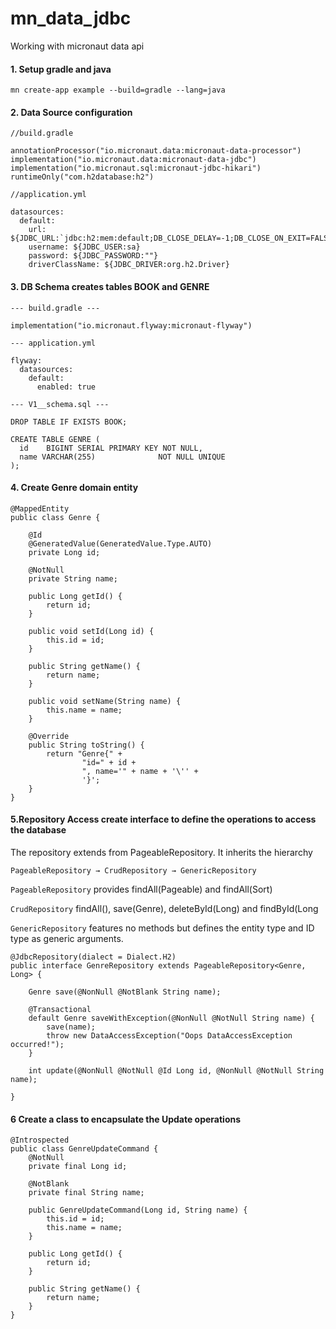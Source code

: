 # mn_data_jdbc

Working with micronaut data api


#### 1. Setup gradle and java 
```
mn create-app example --build=gradle --lang=java
```
#### 2. Data Source configuration 
```
//build.gradle

annotationProcessor("io.micronaut.data:micronaut-data-processor") 
implementation("io.micronaut.data:micronaut-data-jdbc") 
implementation("io.micronaut.sql:micronaut-jdbc-hikari") 
runtimeOnly("com.h2database:h2") 

//application.yml

datasources:
  default:
    url: ${JDBC_URL:`jdbc:h2:mem:default;DB_CLOSE_DELAY=-1;DB_CLOSE_ON_EXIT=FALSE`}
    username: ${JDBC_USER:sa}
    password: ${JDBC_PASSWORD:""}
    driverClassName: ${JDBC_DRIVER:org.h2.Driver}
```
#### 3. DB Schema creates tables BOOK and GENRE 
```
--- build.gradle ---

implementation("io.micronaut.flyway:micronaut-flyway")

--- application.yml

flyway:
  datasources:
    default:
      enabled: true
      
--- V1__schema.sql ---

DROP TABLE IF EXISTS BOOK;

CREATE TABLE GENRE (
  id    BIGINT SERIAL PRIMARY KEY NOT NULL,
  name VARCHAR(255)              NOT NULL UNIQUE
);
```

#### 4. Create Genre domain entity 
```
@MappedEntity
public class Genre {

    @Id
    @GeneratedValue(GeneratedValue.Type.AUTO)
    private Long id;

    @NotNull
    private String name;

    public Long getId() {
        return id;
    }

    public void setId(Long id) {
        this.id = id;
    }

    public String getName() {
        return name;
    }

    public void setName(String name) {
        this.name = name;
    }

    @Override
    public String toString() {
        return "Genre{" +
                "id=" + id +
                ", name='" + name + '\'' +
                '}';
    }
}
```
#### 5.Repository Access create interface to define the operations to access the database
The repository extends from PageableRepository. It inherits the hierarchy

`PageableRepository → CrudRepository → GenericRepository`

`PageableRepository`
provides findAll(Pageable) and findAll(Sort)

`CrudRepository`
findAll(), save(Genre), deleteById(Long) and findById(Long

`GenericRepository`
features no methods but defines the entity type and ID type as generic arguments.
```
@JdbcRepository(dialect = Dialect.H2)
public interface GenreRepository extends PageableRepository<Genre, Long> {

    Genre save(@NonNull @NotBlank String name);

    @Transactional
    default Genre saveWithException(@NonNull @NotNull String name) {
        save(name);
        throw new DataAccessException("Oops DataAccessException occurred!");
    }

    int update(@NonNull @NotNull @Id Long id, @NonNull @NotNull String name);

}
```
#### 6 Create a class to encapsulate the Update operations
```
@Introspected 
public class GenreUpdateCommand {
    @NotNull
    private final Long id;

    @NotBlank
    private final String name;

    public GenreUpdateCommand(Long id, String name) {
        this.id = id;
        this.name = name;
    }

    public Long getId() {
        return id;
    }

    public String getName() {
        return name;
    }
}
```
